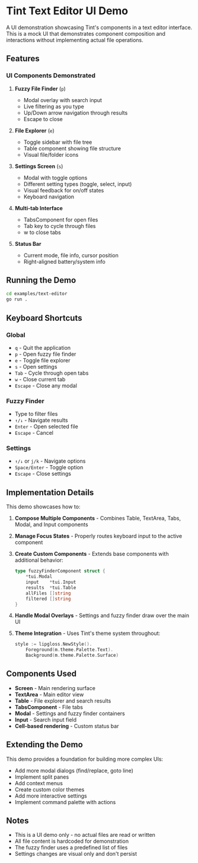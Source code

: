 # Tint Text Editor UI Demo

A UI demonstration showcasing Tint's components in a text editor interface. This is a mock UI that demonstrates component composition and interactions without implementing actual file operations.

## Features

### UI Components Demonstrated

1. **Fuzzy File Finder** (`p`)
   - Modal overlay with search input
   - Live filtering as you type
   - Up/Down arrow navigation through results
   - Escape to close

2. **File Explorer** (`e`)
   - Toggle sidebar with file tree
   - Table component showing file structure
   - Visual file/folder icons

3. **Settings Screen** (`s`)
   - Modal with toggle options
   - Different setting types (toggle, select, input)
   - Visual feedback for on/off states
   - Keyboard navigation

4. **Multi-tab Interface**
   - TabsComponent for open files
   - Tab key to cycle through files
   - w to close tabs

5. **Status Bar**
   - Current mode, file info, cursor position
   - Right-aligned battery/system info

## Running the Demo

```bash
cd examples/text-editor
go run .
```

## Keyboard Shortcuts

### Global
- `q` - Quit the application
- `p` - Open fuzzy file finder
- `e` - Toggle file explorer
- `s` - Open settings
- `Tab` - Cycle through open tabs
- `w` - Close current tab
- `Escape` - Close any modal

### Fuzzy Finder
- Type to filter files
- `↑/↓` - Navigate results
- `Enter` - Open selected file
- `Escape` - Cancel

### Settings
- `↑/↓` or `j/k` - Navigate options
- `Space/Enter` - Toggle option
- `Escape` - Close settings

## Implementation Details

This demo showcases how to:

1. **Compose Multiple Components** - Combines Table, TextArea, Tabs, Modal, and Input components

2. **Manage Focus States** - Properly routes keyboard input to the active component

3. **Create Custom Components** - Extends base components with additional behavior:
   ```go
   type fuzzyFinderComponent struct {
       *tui.Modal
       input    *tui.Input
       results  *tui.Table
       allFiles []string
       filtered []string
   }
   ```

4. **Handle Modal Overlays** - Settings and fuzzy finder draw over the main UI

5. **Theme Integration** - Uses Tint's theme system throughout:
   ```go
   style := lipgloss.NewStyle().
       Foreground(m.theme.Palette.Text).
       Background(m.theme.Palette.Surface)
   ```

## Components Used

- **Screen** - Main rendering surface
- **TextArea** - Main editor view
- **Table** - File explorer and search results
- **TabsComponent** - File tabs
- **Modal** - Settings and fuzzy finder containers
- **Input** - Search input field
- **Cell-based rendering** - Custom status bar

## Extending the Demo

This demo provides a foundation for building more complex UIs:

- Add more modal dialogs (find/replace, goto line)
- Implement split panes
- Add context menus
- Create custom color themes
- Add more interactive settings
- Implement command palette with actions

## Notes

- This is a UI demo only - no actual files are read or written
- All file content is hardcoded for demonstration
- The fuzzy finder uses a predefined list of files
- Settings changes are visual only and don't persist